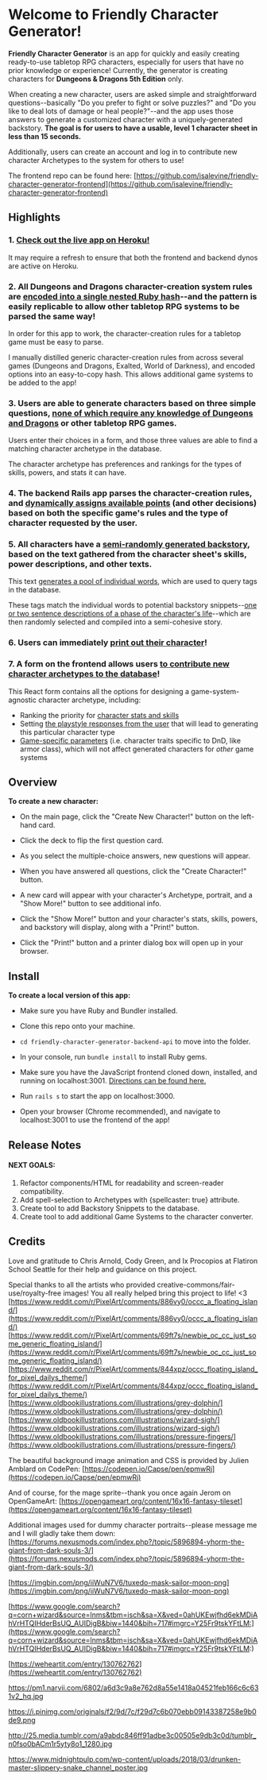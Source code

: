 # Welcome to Friendly Character Generator!

  

**Friendly Character Generator** is an app for quickly and easily creating ready-to-use tabletop RPG characters, especially  for users that have no prior knowledge or experience! Currently, the generator is creating characters for **Dungeons & Dragons 5th Edition** only.

When creating a new character, users are asked simple and straightforward questions--basically "Do you prefer to fight or solve puzzles?" and "Do you like to deal lots of damage or heal people?"--and the app uses those answers to generate a customized character with a uniquely-generated backstory. **The goal is for users to have a usable, level 1 character sheet in less than 15 seconds.**

Additionally, users can create an account and log in to contribute new character Archetypes to the system for others to use!

The frontend repo can be found here: [https://github.com/isalevine/friendly-character-generator-frontend](https://github.com/isalevine/friendly-character-generator-frontend)
  
  


## Highlights
### 1. [Check out the live app on Heroku!](https://friendly-character-generator.herokuapp.com/)
It may require a refresh to ensure that both the frontend and backend dynos are active on Heroku.

### 2. All Dungeons and Dragons character-creation system rules are [encoded into a single nested Ruby hash](https://github.com/isalevine/friendly-character-generator-backend-api/blob/5d3cc9a02af78375450675037717cd6be780745e/db/seeds.rb#L629)--and the pattern is easily replicable to allow other tabletop RPG systems to be parsed the same way!
In order for this app to work, the character-creation rules for a tabletop game must be easy to parse.

I manually distilled generic character-creation rules from across several games (Dungeons and Dragons, Exalted, World of Darkness), and encoded options into an easy-to-copy hash. This allows additional game systems to be added to the app!

### 3. Users are able to generate characters based on three simple questions, [none of which require any knowledge of Dungeons and Dragons](https://github.com/isalevine/friendly-character-generator-frontend/blob/bfe4ffcaa74ecf9e49d0ed2e68cfd3435797fce0/src/components/forms/PowerForm.js#L34) or other tabletop RPG games.
Users enter their choices in a form, and those three values are able to find a matching character archetype in the database.

The character archetype has preferences and rankings for the types of skills, powers, and stats it can have.

### 4. The backend Rails app parses the character-creation rules, and [dynamically assigns available points](https://github.com/isalevine/friendly-character-generator-backend-api/blob/5d3cc9a02af78375450675037717cd6be780745e/app/services/character_generator.rb#L242) (and other decisions) based on both the specific game's rules and the type of character requested by the user.

### 5. All characters have a [semi-randomly generated backstory](https://github.com/isalevine/friendly-character-generator-backend-api/blob/5d3cc9a02af78375450675037717cd6be780745e/app/services/character_generator.rb#L488), based on the text gathered from the character sheet's skills, power descriptions, and other texts.
This text [generates a pool of individual words](https://github.com/isalevine/friendly-character-generator-backend-api/blob/5d3cc9a02af78375450675037717cd6be780745e/app/services/snippet_tag_generator.rb#L36), which are used to query tags in the database. 

These tags match the individual words to potential backstory snippets--[one or two sentence descriptions of a phase of the character's life](https://github.com/isalevine/friendly-character-generator-backend-api/blob/5d3cc9a02af78375450675037717cd6be780745e/db/seeds.rb#L921)--which are then randomly selected and compiled into a semi-cohesive story.

### 6. Users can immediately [print out their character](https://github.com/isalevine/friendly-character-generator-frontend/blob/bfe4ffcaa74ecf9e49d0ed2e68cfd3435797fce0/src/components/characters/ExtendedCharacter.js#L92)!

### 7. A form on the frontend allows users [to contribute new character archetypes to the database](https://github.com/isalevine/friendly-character-generator-frontend/blob/bfe4ffcaa74ecf9e49d0ed2e68cfd3435797fce0/src/components/forms/ArchetypeMakerForm.js#L7)!
This React form contains all the options for designing a game-system-agnostic character archetype, including:
* Ranking the priority for [character stats and skills](https://github.com/isalevine/friendly-character-generator-frontend/blob/bfe4ffcaa74ecf9e49d0ed2e68cfd3435797fce0/src/components/forms/ArchetypeMakerForm.js#L19)
* Setting [the playstyle responses from the user](https://github.com/isalevine/friendly-character-generator-frontend/blob/bfe4ffcaa74ecf9e49d0ed2e68cfd3435797fce0/src/components/forms/ArchetypeMakerForm.js#L92) that will lead to generating this particular character type
* [Game-specific parameters](https://github.com/isalevine/friendly-character-generator-frontend/blob/bfe4ffcaa74ecf9e49d0ed2e68cfd3435797fce0/src/components/forms/ArchetypeMakerForm.js#L51) (i.e. character traits specific to DnD, like armor class), which will not affect generated characters for _other_ game systems




## Overview

**To create a new character:**

* On the main page, click the "Create New Character!" button on the left-hand card. 

* Click the deck to flip the first question card. 

* As you select the multiple-choice answers, new questions will appear. 

* When you have answered all questions, click the "Create Character!" button.

* A new card will appear with your character's Archetype, portrait, and a "Show More!" button to see additional info. 

* Click the "Show More!" button and your character's stats, skills, powers, and backstory will display, along with a "Print!" button.

* Click the "Print!" button and a printer dialog box will open up in your browser.
  

## Install

  
**To create a local version of this app:**

* Make sure you have Ruby and Bundler installed.

* Clone this repo onto your machine. 

* ```cd friendly-character-generator-backend-api``` to move into the folder.

* In your console, run ```bundle install``` to install Ruby gems.

* Make sure you have the JavaScript frontend cloned down, installed, and running on localhost:3001. [Directions can be found here.](https://github.com/isalevine/friendly-character-generator-frontend)

* Run ```rails s``` to start the app on localhost:3000.

* Open your browser (Chrome recommended), and navigate to localhost:3001 to use the frontend of the app!

  
  
  

## Release Notes


#### NEXT GOALS:

1. Refactor components/HTML for readability and screen-reader compatibility.
2. Add spell-selection to Archetypes with {spellcaster: true} attribute.
3.  Create tool to add Backstory Snippets to the database.
4. Create tool to add additional Game Systems to the character converter.


## Credits

Love and gratitude to Chris Arnold, Cody Green, and Ix Procopios at Flatiron School Seattle for their help and guidance on this project.

Special thanks to all the artists who provided creative-commons/fair-use/royalty-free images! You all really helped bring this project to life! <3
[https://www.reddit.com/r/PixelArt/comments/886vy0/occc_a_floating_island/](https://www.reddit.com/r/PixelArt/comments/886vy0/occc_a_floating_island/)
[https://www.reddit.com/r/PixelArt/comments/69ft7s/newbie_oc_cc_just_some_generic_floating_island/](https://www.reddit.com/r/PixelArt/comments/69ft7s/newbie_oc_cc_just_some_generic_floating_island/)
[https://www.reddit.com/r/PixelArt/comments/844xpz/occc_floating_island_for_pixel_dailys_theme/](https://www.reddit.com/r/PixelArt/comments/844xpz/occc_floating_island_for_pixel_dailys_theme/)
[https://www.oldbookillustrations.com/illustrations/grey-dolphin/](https://www.oldbookillustrations.com/illustrations/grey-dolphin/)
[https://www.oldbookillustrations.com/illustrations/wizard-sigh/](https://www.oldbookillustrations.com/illustrations/wizard-sigh/)
[https://www.oldbookillustrations.com/illustrations/pressure-fingers/](https://www.oldbookillustrations.com/illustrations/pressure-fingers/)

The beautiful background image animation and CSS is provided by Julien Amblard on CodePen: [https://codepen.io/Capse/pen/epmwRj](https://codepen.io/Capse/pen/epmwRj)

And of course, for the mage sprite--thank you once again Jerom on OpenGameArt:
[https://opengameart.org/content/16x16-fantasy-tileset](https://opengameart.org/content/16x16-fantasy-tileset)



Additional images used for dummy character portraits--please message me and I will gladly take them down:
[https://forums.nexusmods.com/index.php?/topic/5896894-yhorm-the-giant-from-dark-souls-3/](https://forums.nexusmods.com/index.php?/topic/5896894-yhorm-the-giant-from-dark-souls-3/)

[https://imgbin.com/png/iiWuN7V6/tuxedo-mask-sailor-moon-png](https://imgbin.com/png/iiWuN7V6/tuxedo-mask-sailor-moon-png)

[https://www.google.com/search?q=corn+wizard&source=lnms&tbm=isch&sa=X&ved=0ahUKEwjfhd6ekMDiAhVrHTQIHderBsUQ_AUIDigB&biw=1440&bih=717#imgrc=Y25Fr9tskYFtLM:](https://www.google.com/search?q=corn+wizard&source=lnms&tbm=isch&sa=X&ved=0ahUKEwjfhd6ekMDiAhVrHTQIHderBsUQ_AUIDigB&biw=1440&bih=717#imgrc=Y25Fr9tskYFtLM:)

[https://weheartit.com/entry/130762762](https://weheartit.com/entry/130762762)

https://pm1.narvii.com/6802/a6d3c9a8e762d8a55e1418a04521feb166c6c631v2_hq.jpg

https://i.pinimg.com/originals/f2/9d/7c/f29d7c6b070ebb09143387258e9b0de9.png

http://25.media.tumblr.com/a9abdc846ff91adbe3c00505e9db3c0d/tumblr_n0fso0bACm1r5yty8o1_1280.jpg

https://www.midnightpulp.com/wp-content/uploads/2018/03/drunken-master-slippery-snake_channel_poster.jpg
